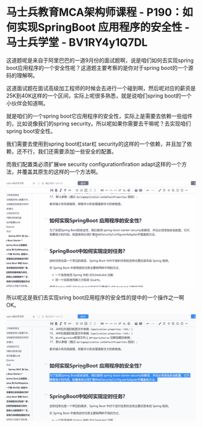 # 马士兵教育MCA架构师课程 - P190：如何实现SpringBoot 应用程序的安全性 - 马士兵学堂 - BV1RY4y1Q7DL

这道题呢是来自于阿里巴巴的一道9月份的面试题啊，说是咱们如何去实现spring boot应用程序的一个安全性呢？这道题主要考察的是你对于spring boot的一个源码的理解啊。

这道面试题在面试高级加工程师的时候会去进行一个碰到啊，然后呢对应的薪资是25K到40K这样的一个区间，实际上呢很多熟悉，就是说咱们spring boot的一个小伙伴会知道啊。

就是咱们的一个spring boot它应用程序的安全性，实际上是需要去依赖一些组件的，比如说像我们的spring security。所以呢如果你需要去干嘛呢？去实现咱们spring boot安全性。

我们需要去使用到spring boot杠star杠 security的这样的一个依赖，并且加了依赖，还不行，我们还需要添加一些安全的配置。

而我们配置类必须扩展we security configurationfiration adapt这样的一个方法，并覆盖其原生的这样的一个方法啊。



![](img/f4b4843eb77211be359575096067ffac_1.png)

所以呢这是我们去实现sring boot应用程序的安全性的提中的一个操作之一啊OK。

![](img/f4b4843eb77211be359575096067ffac_3.png)